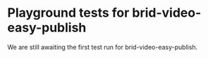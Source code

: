 # Playground tests for brid-video-easy-publish
We are still awaiting the first test run for brid-video-easy-publish.
